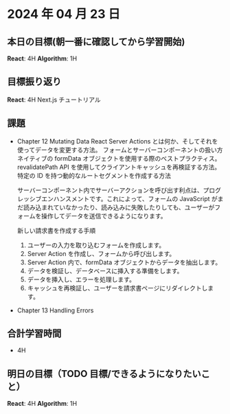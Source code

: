 # 2024 年 04 月 23 日

## 本日の目標(朝一番に確認してから学習開始)

**React**: 4H
**Algorithm**: 1H

## 目標振り返り

**React**: 4H
Next.js チュートリアル

## 課題

-   Chapter 12 Mutating Data
    React Server Actions とは何か、そしてそれを使ってデータを変更する方法。
    フォームとサーバーコンポーネントの扱い方
    ネイティブの formData オブジェクトを使用する際のベストプラクティス。
    revalidatePath API を使用してクライアントキャッシュを再検証する方法。
    特定の ID を持つ動的なルートセグメントを作成する方法

    サーバーコンポーネント内でサーバーアクションを呼び出す利点は、プログレッシブエンハンスメントです。これによって、フォームの JavaScript がまだ読み込まれていなかったり、読み込みに失敗したりしても、ユーザーがフォームを操作してデータを送信できるようになります。

    新しい請求書を作成する手順

    1. ユーザーの入力を取り込むフォームを作成します。
    2. Server Action を作成し、フォームから呼び出します。
    3. Server Action 内で、formData オブジェクトからデータを抽出します。
    4. データを検証し、データベースに挿入する準備をします。
    5. データを挿入し、エラーを処理します。
    6. キャッシュを再検証し、ユーザーを請求書ページにリダイレクトします。

-   Chapter 13 Handling Errors

## 合計学習時間

-   4H

## 明日の目標（TODO 目標/できるようになりたいこと）

**React**: 4H
**Algorithm**: 1H
